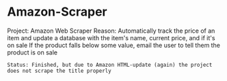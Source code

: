 # Amazon-Scraper

Project: Amazon Web Scraper
    Reason: Automatically track the price of an item and update a database with the item's name, current price, and if it's on sale
            If the product falls below some value, email the user to tell them the product is on sale
    
    Status: Finished, but due to Amazon HTML-update (again) the project does not scrape the title properly
